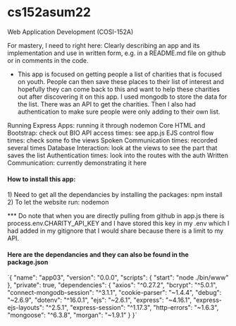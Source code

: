 # cs152asum22

Web Application Development (COSI-152A)

For mastery, I need to right here: Clearly describing an app and its implementation and use in written form, e.g. in a README.md file on github or in comments in the code.

- This app is focused on getting people a list of charities that is focused on youth. People can then save these places to their list of interest and hopefully they can come back to this and want to help these charities out after discovering it on this app. I used mongodb to store the data for the list. There was an API to get the charities. Then I also had authentication to make sure people were only adding to their own list.

Running Express Apps: running it through nodemon
Core HTML and Bootstrap: check out BIO
API access times: see app.js
EJS control flow times: check some fo the views
Spoken Communication times: recorded several times
Database Interaction: look at the views to see the part that saves the list
Authentication times: look into the routes with the auth
Written Communication: currently demonstrating it here

<h4> How to install this app: </h4> 
1) Need to get all the dependancies by installing the packages: npm install 
2) To let the website run: nodemon


*** Do note that when you are directly pulling from github in app.js there is process.env.CHARITY_API_KEY and I have stored this key in my .env which I had added in my gitignore that I would share because there is a limit to my API. 


<h4> Here are the dependancies and they can also be found in the package.json  </h4> 
`{
  "name": "app03",
  "version": "0.0.0",
  "scripts": {
    "start": "node ./bin/www"
  },
  "private": true,
  "dependencies": {
    "axios": "^0.27.2",
    "bcrypt": "^5.0.1",
    "connect-mongodb-session": "^3.1.1",
    "cookie-parser": "~1.4.4",
    "debug": "~2.6.9",
    "dotenv": "^16.0.1",
    "ejs": "~2.6.1",
    "express": "~4.16.1",
    "express-ejs-layouts": "^2.5.1",
    "express-session": "^1.17.3",
    "http-errors": "~1.6.3",
    "mongoose": "^6.3.8",
    "morgan": "~1.9.1"
  }
}`
